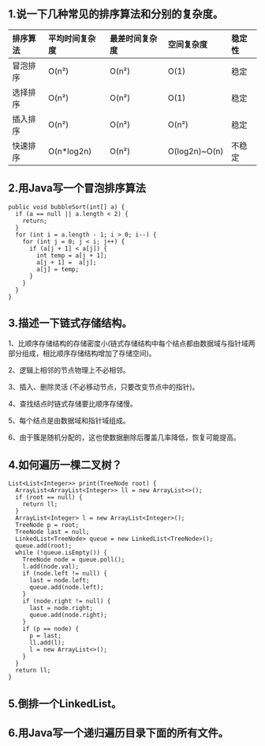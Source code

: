 ## 1.说一下几种常见的排序算法和分别的复杂度。

| 排序算法 | 平均时间复杂度 | 最差时间复杂度 | 空间复杂度 | 稳定性 |
| :--- | :--- | :--- | :--- | :--- |
| 冒泡排序 | O\(n²\) | O\(n²\) | O\(1\) | 稳定 |
| 选择排序 | O\(n²\) | O\(n²\) | O\(1\) | 稳定 |
| 插入排序 | O\(n²\) | O\(n²\) | O\(n²\) | 稳定 |
| 快速排序 | O\(n\*log2n\) | O\(n²\) | O\(log2n\)~O\(n\) | 不稳定 |

## 2.用Java写一个冒泡排序算法

```
public void bubbleSort(int[] a) {
  if (a == null || a.length < 2) {
    return;
  }
  for (int i = a.length - 1; i > 0; i--) {
    for (int j = 0; j < i; j++) {
      if (a[j + 1] < a[j]) {
        int temp = a[j + 1];
        a[j + 1] =  a[j];
        a[j] = temp;
      }
    }
  }
}
```

## 3.描述一下链式存储结构。

1、比顺序存储结构的存储密度小\(链式存储结构中每个结点都由数据域与指针域两部分组成，相比顺序存储结构增加了存储空间\)。

2、逻辑上相邻的节点物理上不必相邻。

3、插入、删除灵活 \(不必移动节点，只要改变节点中的指针\)。

4、查找结点时链式存储要比顺序存储慢。

5、每个结点是由数据域和指针域组成。

6、由于簇是随机分配的，这也使数据删除后覆盖几率降低，恢复可能提高。

## 4.如何遍历一棵二叉树？

```
List<List<Integer>> print(TreeNode root) {
  ArrayList<ArrayList<Integer>> ll = new ArrayList<>();
  if (root == null) {
    return ll;
  }
  ArrayList<Integer> l = new ArrayList<Integer>();
  TreeNode p = root;
  TreeNode last = null;
  LinkedList<TreeNode> queue = new LinkedList<TreeNode>();
  queue.add(root);
  while (!queue.isEmpty()) {
    TreeNode node = queue.poll();
    l.add(node.val);
    if (node.left != null) {
      last = node.left;
      queue.add(node.left);
    }
    if (node.right != null) {
      last = node.right;
      queue.add(node.right);
    }
    if (p == node) {
      p = last;
      ll.add(l);
      l = new ArrayList<>();
    }
  }
  return ll;
}
```

## 5.倒排一个LinkedList。

## 6.用Java写一个递归遍历目录下面的所有文件。



